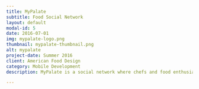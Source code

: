 ```yaml
---
title: MyPalate
subtitle: Food Social Network
layout: default
modal-id: 5
date: 2016-07-01
img: mypalate-logo.png
thumbnail: mypalate-thumbnail.png
alt: mypalate
project-date: Summer 2016
client: American Food Design
category: Mobile Development
description: MyPalate is a social network where chefs and food enthusiasts can share photos of dishes and recipes they create.

---
```

